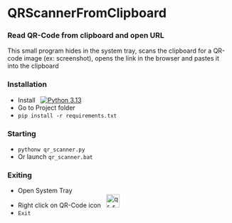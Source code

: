 # QRScannerFromClipboard
### Read QR-Code from clipboard and open URL
This small program hides in the system tray, scans the clipboard for a QR-code image (ex: screenshot), opens the link in the browser and pastes it into the clipboard  

### Installation
- Install &nbsp; [![Python 3.13](https://img.shields.io/badge/python-3.13-blue.svg)](https://www.python.org/ftp/python/3.13.0/python-3.13.0-amd64.exe)
- Go to Project folder
- `pip install -r requirements.txt`

### Starting
- `pythonw qr_scanner.py`
- Or launch `qr_scanner.bat`

### Exiting
- Open System Tray
- Right click on QR-Code icon &nbsp; <img src="qr_scanner.ico" alt="qr_scanner" width="30" height="30">
- `Exit`
